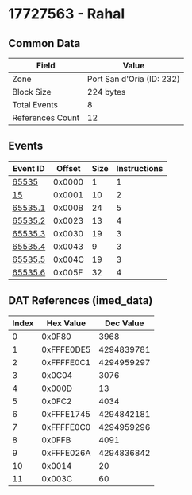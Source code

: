 # 17727563 - Rahal

## Common Data

| Field            | Value                     |
|------------------|---------------------------|
| Zone             | Port San d'Oria (ID: 232) |
| Block Size       | 224 bytes                 |
| Total Events     | 8                         |
| References Count | 12                        |

## Events

| Event ID                | Offset   |   Size |   Instructions |
|-------------------------|----------|--------|----------------|
| [65535](./65535.md)     | 0x0000   |      1 |              1 |
| [15](./15.md)           | 0x0001   |     10 |              2 |
| [65535.1](./65535.1.md) | 0x000B   |     24 |              5 |
| [65535.2](./65535.2.md) | 0x0023   |     13 |              4 |
| [65535.3](./65535.3.md) | 0x0030   |     19 |              3 |
| [65535.4](./65535.4.md) | 0x0043   |      9 |              3 |
| [65535.5](./65535.5.md) | 0x004C   |     19 |              3 |
| [65535.6](./65535.6.md) | 0x005F   |     32 |              4 |

## DAT References (imed_data)

|   Index | Hex Value   |   Dec Value |
|---------|-------------|-------------|
|       0 | 0x0F80      |        3968 |
|       1 | 0xFFFE0DE5  |  4294839781 |
|       2 | 0xFFFFE0C1  |  4294959297 |
|       3 | 0x0C04      |        3076 |
|       4 | 0x000D      |          13 |
|       5 | 0x0FC2      |        4034 |
|       6 | 0xFFFE1745  |  4294842181 |
|       7 | 0xFFFFE0C0  |  4294959296 |
|       8 | 0x0FFB      |        4091 |
|       9 | 0xFFFE026A  |  4294836842 |
|      10 | 0x0014      |          20 |
|      11 | 0x003C      |          60 |
